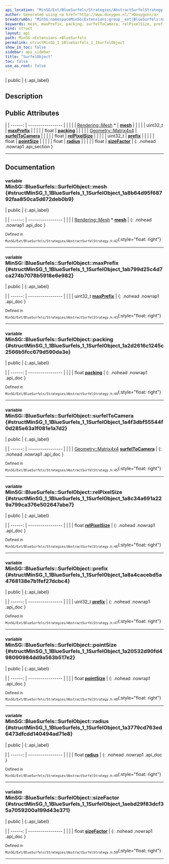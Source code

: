 ```yaml
---
api_location: "MinSG/Ext/BlueSurfels/Strategies/AbstractSurfelStrategy.h"
author: Generated using <a href="http://www.doxygen.nl/">Doxygen</a>
breadcrumbs: "MinSG:namespaceMinSG|Extensions:group__ext|BlueSurfels:namespaceMinSG_1_1BlueSurfels"
keywords: mesh, maxPrefix, packing, surfelToCamera, relPixelSize, prefix, pointSize, radius, sizeFactor
kind: struct
layout: api
path: MinSG->Extensions->BlueSurfels
permalink: structMinSG_1_1BlueSurfels_1_1SurfelObject
show_in_toc: false
sidebar: api_sidebar
title: "SurfelObject"
toc: false
use_as_root: false
---
```


| public |
{:.api_label}

## Description





## Public Attributes

|
| ------: | ----------------- |
|  | |
| [Rendering::Mesh](classRendering_1_1Mesh) * | **[mesh](#structMinSG_1_1BlueSurfels_1_1SurfelObject_1a8b64d95f68792faa850ca5d672deb0b9)**  |
|  | |
| uint32_t | **[maxPrefix](#structMinSG_1_1BlueSurfels_1_1SurfelObject_1ab799d25c4d7ca274b7078b5918e6e982)**  |
|  | |
| float | **[packing](#structMinSG_1_1BlueSurfels_1_1SurfelObject_1a2d2616c1245c2566b5fcc679d590da3e)**  |
|  | |
| [Geometry::Matrix4x4](namespaceGeometry#namespaceGeometry_1a1dec338534190ba5915a7dc75b38fcbe) | **[surfelToCamera](#structMinSG_1_1BlueSurfels_1_1SurfelObject_1a4f3dbf55544f0d285e63a1f081e1a7d2)**  |
|  | |
| float | **[relPixelSize](#structMinSG_1_1BlueSurfels_1_1SurfelObject_1a8c34a691a229a799ca376e502647abe7)**  |
|  | |
| uint32_t | **[prefix](#structMinSG_1_1BlueSurfels_1_1SurfelObject_1a8a4cacebd5a4768138e7b1fef27dcbc4)**  |
|  | |
| float | **[pointSize](#structMinSG_1_1BlueSurfels_1_1SurfelObject_1a20532d90fd498090984dd9a563b517e2)**  |
|  | |
| float | **[radius](#structMinSG_1_1BlueSurfels_1_1SurfelObject_1a3779cd763ed6473dfcdd140494ad71e8)**  |
|  | |
| float | **[sizeFactor](#structMinSG_1_1BlueSurfels_1_1SurfelObject_1aebd29f83dcf35a7059200a199d43e371)**  |
{: .nohead .nowrap1 .api_section }


-------------------------------------------------------------------

## Documentation

### <small>variable</small><br/> MinSG::BlueSurfels::SurfelObject::mesh {#structMinSG_1_1BlueSurfels_1_1SurfelObject_1a8b64d95f68792faa850ca5d672deb0b9}

| public |
{:.api_label}

|
| ------: | ----------------- |
|  |
| [Rendering::Mesh](classRendering_1_1Mesh) * **[mesh](#structMinSG_1_1BlueSurfels_1_1SurfelObject_1a8b64d95f68792faa850ca5d672deb0b9)**  |
{: .nohead .nowrap1 .api_doc }





<sub>Defined in `MinSG/Ext/BlueSurfels/Strategies/AbstractSurfelStrategy.h:42`</sub>{:style="float: right"}

-------------------------------------------------------------------

### <small>variable</small><br/> MinSG::BlueSurfels::SurfelObject::maxPrefix {#structMinSG_1_1BlueSurfels_1_1SurfelObject_1ab799d25c4d7ca274b7078b5918e6e982}

| public |
{:.api_label}

|
| ------: | ----------------- |
|  |
| uint32_t **[maxPrefix](#structMinSG_1_1BlueSurfels_1_1SurfelObject_1ab799d25c4d7ca274b7078b5918e6e982)**  |
{: .nohead .nowrap1 .api_doc }





<sub>Defined in `MinSG/Ext/BlueSurfels/Strategies/AbstractSurfelStrategy.h:43`</sub>{:style="float: right"}

-------------------------------------------------------------------

### <small>variable</small><br/> MinSG::BlueSurfels::SurfelObject::packing {#structMinSG_1_1BlueSurfels_1_1SurfelObject_1a2d2616c1245c2566b5fcc679d590da3e}

| public |
{:.api_label}

|
| ------: | ----------------- |
|  |
| float **[packing](#structMinSG_1_1BlueSurfels_1_1SurfelObject_1a2d2616c1245c2566b5fcc679d590da3e)**  |
{: .nohead .nowrap1 .api_doc }





<sub>Defined in `MinSG/Ext/BlueSurfels/Strategies/AbstractSurfelStrategy.h:44`</sub>{:style="float: right"}

-------------------------------------------------------------------

### <small>variable</small><br/> MinSG::BlueSurfels::SurfelObject::surfelToCamera {#structMinSG_1_1BlueSurfels_1_1SurfelObject_1a4f3dbf55544f0d285e63a1f081e1a7d2}

| public |
{:.api_label}

|
| ------: | ----------------- |
|  |
| [Geometry::Matrix4x4](namespaceGeometry#namespaceGeometry_1a1dec338534190ba5915a7dc75b38fcbe) **[surfelToCamera](#structMinSG_1_1BlueSurfels_1_1SurfelObject_1a4f3dbf55544f0d285e63a1f081e1a7d2)**  |
{: .nohead .nowrap1 .api_doc }





<sub>Defined in `MinSG/Ext/BlueSurfels/Strategies/AbstractSurfelStrategy.h:45`</sub>{:style="float: right"}

-------------------------------------------------------------------

### <small>variable</small><br/> MinSG::BlueSurfels::SurfelObject::relPixelSize {#structMinSG_1_1BlueSurfels_1_1SurfelObject_1a8c34a691a229a799ca376e502647abe7}

| public |
{:.api_label}

|
| ------: | ----------------- |
|  |
| float **[relPixelSize](#structMinSG_1_1BlueSurfels_1_1SurfelObject_1a8c34a691a229a799ca376e502647abe7)**  |
{: .nohead .nowrap1 .api_doc }





<sub>Defined in `MinSG/Ext/BlueSurfels/Strategies/AbstractSurfelStrategy.h:46`</sub>{:style="float: right"}

-------------------------------------------------------------------

### <small>variable</small><br/> MinSG::BlueSurfels::SurfelObject::prefix {#structMinSG_1_1BlueSurfels_1_1SurfelObject_1a8a4cacebd5a4768138e7b1fef27dcbc4}

| public |
{:.api_label}

|
| ------: | ----------------- |
|  |
| uint32_t **[prefix](#structMinSG_1_1BlueSurfels_1_1SurfelObject_1a8a4cacebd5a4768138e7b1fef27dcbc4)**  |
{: .nohead .nowrap1 .api_doc }





<sub>Defined in `MinSG/Ext/BlueSurfels/Strategies/AbstractSurfelStrategy.h:47`</sub>{:style="float: right"}

-------------------------------------------------------------------

### <small>variable</small><br/> MinSG::BlueSurfels::SurfelObject::pointSize {#structMinSG_1_1BlueSurfels_1_1SurfelObject_1a20532d90fd498090984dd9a563b517e2}

| public |
{:.api_label}

|
| ------: | ----------------- |
|  |
| float **[pointSize](#structMinSG_1_1BlueSurfels_1_1SurfelObject_1a20532d90fd498090984dd9a563b517e2)**  |
{: .nohead .nowrap1 .api_doc }





<sub>Defined in `MinSG/Ext/BlueSurfels/Strategies/AbstractSurfelStrategy.h:48`</sub>{:style="float: right"}

-------------------------------------------------------------------

### <small>variable</small><br/> MinSG::BlueSurfels::SurfelObject::radius {#structMinSG_1_1BlueSurfels_1_1SurfelObject_1a3779cd763ed6473dfcdd140494ad71e8}

| public |
{:.api_label}

|
| ------: | ----------------- |
|  |
| float **[radius](#structMinSG_1_1BlueSurfels_1_1SurfelObject_1a3779cd763ed6473dfcdd140494ad71e8)**  |
{: .nohead .nowrap1 .api_doc }





<sub>Defined in `MinSG/Ext/BlueSurfels/Strategies/AbstractSurfelStrategy.h:49`</sub>{:style="float: right"}

-------------------------------------------------------------------

### <small>variable</small><br/> MinSG::BlueSurfels::SurfelObject::sizeFactor {#structMinSG_1_1BlueSurfels_1_1SurfelObject_1aebd29f83dcf35a7059200a199d43e371}

| public |
{:.api_label}

|
| ------: | ----------------- |
|  |
| float **[sizeFactor](#structMinSG_1_1BlueSurfels_1_1SurfelObject_1aebd29f83dcf35a7059200a199d43e371)**  |
{: .nohead .nowrap1 .api_doc }





<sub>Defined in `MinSG/Ext/BlueSurfels/Strategies/AbstractSurfelStrategy.h:50`</sub>{:style="float: right"}

-------------------------------------------------------------------

